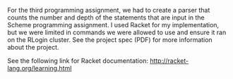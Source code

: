 For the third programming assignment, we had to create a parser that counts the number and depth of the statements that are input in the Scheme programming assignment. I used Racket for my implementation, but we were limited in commands we were allowed to use and ensure it ran on the RLogin cluster. See the project spec (PDF) for more information about the project.

See the following link for Racket documentation: http://racket-lang.org/learning.html

